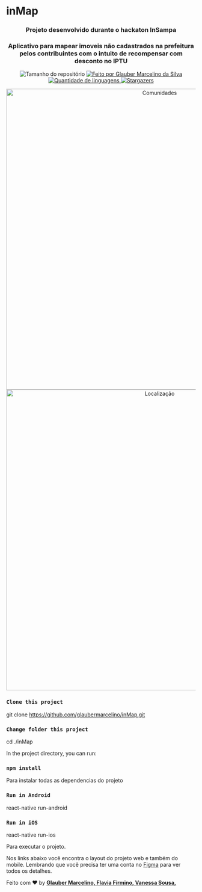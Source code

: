 # inMap

<h3 align="center">Projeto desenvolvido durante o hackaton InSampa</h3>
<h3 align="center">Aplicativo para mapear imoveis não cadastrados na prefeitura pelos contribuintes com o intuito de recompensar com desconto no IPTU</h3>

<p align="center">
  <img alt="Tamanho do repositório" src="https://img.shields.io/github/repo-size/glaubermarcelino/inMap">
  
  <a href="https://www.instagram.com/mrglauber/">
    <img alt="Feito por Glauber Marcelino da Silva" src="https://img.shields.io/badge/made%20by-Glauber%20Marcelino-%2304D361">
  </a>
  
  <a href="https://github.com/glaubermarcelino/inMap/search?l=typescript">
    <img alt="Quantidade de linguagens" src="https://img.shields.io/github/languages/count/glaubermarcelino/inMap">
  </a>
  
  <a href="https://github.com/glaubermarcelino/inMap/stargazers">
    <img alt="Stargazers" src="https://img.shields.io/github/stars/glaubermarcelino/inMap">
  </a>
</p>

<p align="center"> <img height="800" src="https://github.com/glaubermarcelino/inMap/blob/main/src/screens/comunidades.jpg?raw=true" alt="Comunidades" />
<img  height="800" src="https://github.com/glaubermarcelino/inMap/blob/main/src/screens/localizacao.jpg?raw=true" alt="Localização" /> </p>


### `Clone this project`
git clone https://github.com/glaubermarcelino/inMap.git

### `Change folder this project`
cd ./inMap

In the project directory, you can run:

### `npm install`

Para instalar todas as dependencias do projeto

### `Run in Android`
react-native run-android

### `Run in iOS`
react-native run-ios

Para executar o projeto.

Nos links abaixo você encontra o layout do projeto web e também do mobile. Lembrando que você precisa ter uma conta no [Figma](http://figma.com/) para ver todos os detalhes.

Feito com ♥ by <strong><a href="https://www.linkedin.com/in/gtstecnologia/">Glauber Marcelino, </a></strong> <strong><a href="https://www.linkedin.com/in/flaviafirmino/">Flavia Firmino, </a></strong> <strong><a href="https://www.linkedin.com/in/vanessa-sousa-9a195386/">Vanessa Sousa, </a></strong> 
